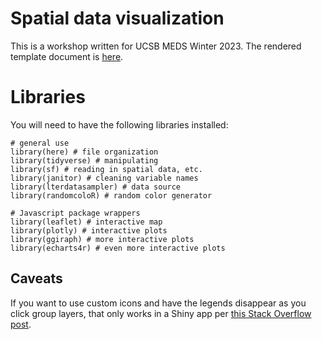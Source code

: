 # Spatial data visualization

This is a workshop written for UCSB MEDS Winter 2023. The rendered template document is [here](https://an-bui.github.io/interactive-data-vis/code/interactive-data-vis.html).

# Libraries

You will need to have the following libraries installed:

```
# general use
library(here) # file organization
library(tidyverse) # manipulating
library(sf) # reading in spatial data, etc.
library(janitor) # cleaning variable names
library(lterdatasampler) # data source
library(randomcoloR) # random color generator

# Javascript package wrappers
library(leaflet) # interactive map
library(plotly) # interactive plots
library(ggiraph) # more interactive plots
library(echarts4r) # even more interactive plots
```

## Caveats

If you want to use custom icons and have the legends disappear as you click group layers, that only works in a Shiny app per [this Stack Overflow post](https://stackoverflow.com/questions/50373497/r-leaflet-show-hide-addcontrol-element-with-group-layers).

